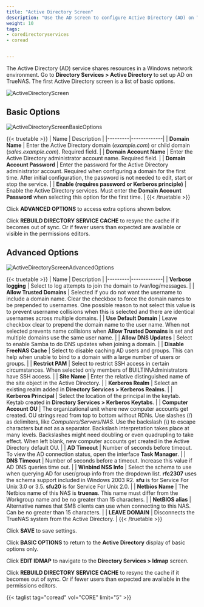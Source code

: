 ```yaml
---
title: "Active Directory Screen"
description: "Use the AD screen to configure Active Directory (AD) on TrueNAS CORE."
weight: 10
tags:
- coredirectoryservices
- coread


---
```


The Active Directory (AD) service shares resources in a Windows network environment. Go to **Directory Services > Active Directory** to set up AD on TrueNAS. The first Active Directory screen is a list of basic options.  

![ActiveDirectoryScreen](/images/CORE/DirectoryServices/ActiveDirectoryScreen.png "Active Directory Screen")

## Basic Options

![ActiveDirectoryScreenBasicOptions](/images/CORE/DirectoryServices/ActiveDirectoryScreenBasicOptions.png "Active Directory Basic Options")

{{< truetable >}}
| Name | Description |
|---------|-------------|
| **Domain Name** | Enter the Active Directory domain (*example.com*) or child domain (*sales.example.com*). Required field. |
| **Domain Account Name** | Enter the Active Directory administrator account name. Required field. |
| **Domain Account Password** | Enter the password for the Active Directory administrator account. Required when configuring a domain for the first time. After initial configuration, the password is not needed to edit, start or stop the service. |
| **Enable (requires password or Kerberos principle)** | Enable the Active Directory services. Must enter the **Domain Account Password** when selecting this option for the first time. |
{{< /truetable >}}

Click **ADVANCED OPTIONS** to access extra options shown below.  

Click **REBUILD DIRECTORY SERVICE CACHE** to resync the cache if it becomes out of sync. Or if fewer users than expected are available or visible in the permissions editors.  

## Advanced Options

![ActiveDirectoryScreenAdvancedOptions](/images/CORE/DirectoryServices/ActiveDirectoryScreenAdvancedOptions.png "Active Directory Advanced Options")

{{< truetable >}}
| Name | Description |
|---------|-------------|
| **Verbose logging** | Select to log attempts to join the domain to <file>/var/log/messages</file>. |
| **Allow Trusted Domains** | Selected if you do not want the username to include a domain name. Clear the checkbox to force the domain names to be prepended to usernames. One possible reason to not select this value is to prevent username collisions when this is selected and there are identical usernames across multiple domains. |
| **Use Default Domain** | Leave checkbox clear to prepend the domain name to the user name. When not selected prevents name collisions when **Allow Trusted Domains** is set and multiple domains use the same user name. |
| **Allow DNS Updates** | Select to enable Samba to do DNS updates when joining a domain. |
| **Disable FreeNAS Cache** | Select to disable caching AD users and groups. This can help when unable to bind to a domain with a large number of users or groups. |
| **Restrict PAM** | Select to restrict SSH access in certain circumstances. When selected only members of BUILTIN\\Administrators have SSH access. |
| **Site Name** | Enter the relative distinguished name of the site object in the Active Directory. |
| **Kerberos Realm** | Select an existing realm added in **Directory Services > Kerberos Realms**. |
| **Kerberos Principal** | Select the location of the principal in the keytab. Keytab created in **Directory Services > Kerberos Keytabs**. |
| **Computer Account OU** | The organizational unit where new computer accounts get created. OU strings read from top to bottom without RDNs. Use slashes (/) as delimiters, like *Computers/Servers/NAS*. Use the backslash (\\) to escape characters but not as a separator. Backslash interpretation takes place at many levels. Backslashes might need doubling or even quadrupling to take effect. When left blank, new computer accounts get created in the Active Directory default OU. |
| **AD Timeout** | Number of seconds before timeout. To view the AD connection status, open the interface **Task Manager**. |
| **DNS Timeout** | Number of seconds before a timeout. Increase this value if AD DNS queries time out. |
| **Winbind NSS Info** | Select the schema to use when querying AD for user/group info from the dropdown list. **rfc2307** uses the schema support included in Windows 2003 R2. **sfu** is for Service For Unix 3.0 or 3.5. **sfu20** is for Service For Unix 2.0. |
| **Netbios Name** | The Netbios name of this NAS is **truenas**. This name must differ from the Workgroup name and be no greater than 15 characters. |
| **NetBIOS alias** | Alternative names that SMB clients can use when connecting to this NAS. Can be no greater than 15 characters. |
| **LEAVE DOMAIN** | Disconnects the TrueNAS system from the Active Directory. |
{{< /truetable >}}

Click **SAVE** to save settings. 

Click **BASIC OPTIONS** to return to the **Active Directory** display of basic options only.  

Click **EDIT IDMAP** to navigate to the **Directory Services > Idmap** screen. 

Click **REBUILD DIRECTORY SERVICE CACHE** to resync the cache if it becomes out of sync. Or if fewer users than expected are available in the permissions editors. 

{{< taglist tag="coread" vol="CORE" limit="5" >}}  
